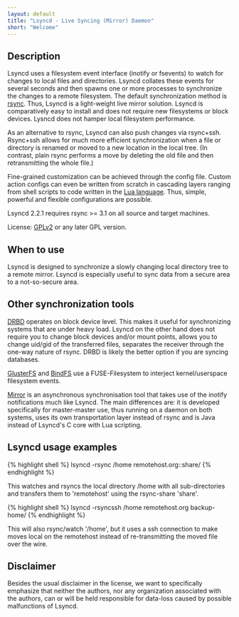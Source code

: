 ```yaml
---
layout: default
title: "Lsyncd - Live Syncing (Mirror) Daemon"
short: "Welcome"
---
```

Description
-----------
Lsyncd uses a filesystem event interface (inotify or fsevents) to watch for changes to local files and directories. Lsyncd collates these events for several seconds and then spawns one or more processes to synchronize the changes to a remote filesystem.  The default synchronization method is [rsync](http://rsync.samba.org/).  Thus, Lsyncd is a light-weight live mirror solution.  Lsyncd is comparatively easy to install and does not require new filesystems or block devices.  Lysncd does not hamper local filesystem performance.

As an alternative to rsync, Lsyncd can also push changes via rsync+ssh.  Rsync+ssh allows for much more efficient synchronization when a file or directory is renamed or moved to a new location in the local tree.  (In contrast, plain rsync performs a move by deleting the old file and then retransmitting the whole file.)

Fine-grained customization can be achieved through the config file.  Custom action configs can even be written from scratch in cascading layers ranging from shell scripts to code written in the [Lua language](http://www.lua.org/). Thus, simple, powerful and flexible configurations are possible.

Lsyncd 2.2.1 requires rsync >= 3.1 on all source and target machines.

License: [GPLv2](http://www.fsf.org/licensing/licenses/info/GPLv2.html) or any later GPL version.

When to use
-----------
Lsyncd is designed to synchronize a slowly changing local directory tree to a remote mirror.  Lsyncd is especially useful to sync data from a secure area to a not-so-secure area.

Other synchronization tools
------------------------
[DRBD](http://www.drbd.org) operates on block device level. This makes it useful for synchronizing systems that are under heavy load. Lsyncd on the other hand does not require you to change block devices and/or mount points, allows you to change uid/gid of the transferred files, separates the receiver through the one-way nature of rsync. DRBD is likely the better option if you are syncing databases.

[GlusterFS](http://www.gluster.org) and [BindFS](http://bindfs.org/) use a FUSE-Filesystem to interject kernel/userspace filesystem events.

[Mirror](https://github.com/stephenh/mirror) is an asynchronous synchronisation tool that takes use of the inotify notifications much like Lsyncd. The main differences are: it is developed specifically for master-master use, thus running on a daemon on both systems, uses its own transportation layer instead of rsync and is Java instead of Lsyncd's C core with Lua scripting.

Lsyncd usage examples
---------------------
{% highlight shell %}
lsyncd -rsync /home remotehost.org::share/
{% endhighlight %}

This watches and rsyncs the local directory /home with all sub-directories and
transfers them to 'remotehost' using the rsync-share 'share'.

{% highlight shell %}
lsyncd -rsyncssh /home remotehost.org backup-home/
{% endhighlight %}

This will also rsync/watch '/home', but it uses a ssh connection to make moves local on the remotehost instead of re-transmitting the moved file over the wire.

Disclaimer
----------
Besides the usual disclaimer in the license, we want to specifically emphasize that neither the authors, nor any organization associated with the authors, can or will be held responsible for data-loss caused by possible malfunctions of Lsyncd.
